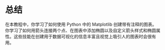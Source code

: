 # 总结

在本教程中，你学习了如何使用 Python 中的 Matplotlib 创建带有注释的图表。你学习了如何用箭头连接两个点、在图表中添加椭圆以及自定义箭头样式和椭圆属性。这些技能在创建用于数据可视化的信息丰富且视觉上吸引人的图表时会很有用。
